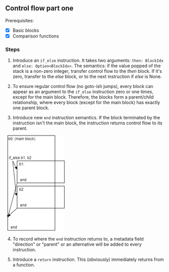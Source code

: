 ## Control flow part one

Prerequisites:
- [X] Basic blocks
- [X] Comparison functions

### Steps


1. Introduce an `if_else` instruction.
It takes two arguments: `then: BlockIdx` and `else: Option<BlockIdx>`.
The semantics: if the value popped of the stack is a non-zero integer,
transfer control flow to the *then* block. If it's zero, transfer
to the *else* block, or to the next instruction if *else* is None.


2. To ensure regular control flow (no goto-ish jumps), every block
can appear as an argument to the `if_else` instruction zero or one times, except
for the main block. Therefore, the blocks form a parent/child relationship, where every
block (except for the main block) has exactly one parent block.


3. Introduce new `end` instruction semantics.
If the block terminated by the instruction isn't the main block,
the instruction returns control flow to its parent.

![](control_flow_1.png)


4. To record where the `end` instruction returns to,
a metadata field "direction" or "parent" or an alternative will be added to every instruction.

5. Introduce a `return` instruction. This (obviously) immediately returns from a function.